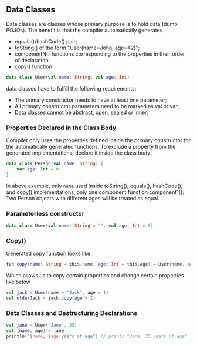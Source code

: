 ## Data Classes

Data classes are classes whose primary purpose is to hold data (dumb POJOs). The benefit is that the compiler automatically generates

* equals()/hashCode() pair;
* toString() of the form "User(name=John, age=42)";
* componentN() functions corresponding to the properties in their order of declaration;
* copy() function


```kotlin 
data class User(val name: String, val age: Int)
```

data classes have to fulfill the following requirements:

* The primary constructor needs to have at least one parameter;
* All primary constructor parameters need to be marked as val or var;
* Data classes cannot be abstract, open, sealed or inner;

### Properties Declared in the Class Body

 Compiler only uses the properties defined inside the primary constructor for the automatically generated functions. To exclude a property from the generated implementations, declare it inside the class body:

```kotlin 
data class Person(val name: String) {
    var age: Int = 0
}
```

In above example, only `name`  used inside toString(), equals(), hashCode(), and copy() implementations, only one component function component1().  Two Person objects with different ages will be treated as equal.

### Parameterless constructor
```kotlin
data class User(val name: String = "", val age: Int = 0)
```
### Copy()

Generated copy function looks like
```kotlin
fun copy(name: String = this.name, age: Int = this.age) = User(name, age)
```
Which allows us to copy certain properties and change certain properties like below

```kotlin
val jack = User(name = "Jack", age = 1)
val olderJack = jack.copy(age = 2)
```
### Data Classes and Destructuring Declarations
```kotlin
val jane = User("Jane", 35) 
val (name, age) = jane
println("$name, $age years of age") // prints "Jane, 35 years of age"
```
